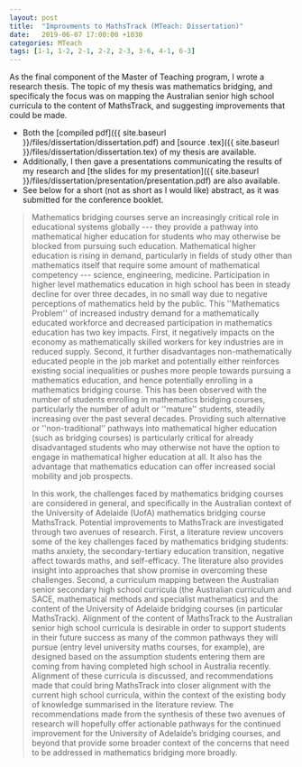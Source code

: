 ```yaml
---
layout: post
title:  "Improvments to MathsTrack (MTeach: Dissertation)"
date:   2019-06-07 17:00:00 +1030
categories: MTeach
tags: [1-1, 1-2, 2-1, 2-2, 2-3, 3-6, 4-1, 6-3]
---
```


As the final component of the Master of Teaching program, I wrote a research thesis. The topic of my thesis was mathematics bridging, and specificaly the focus was on mapping the Australian senior high school curricula to the content of MathsTrack, and suggesting improvements that could be made. 

 - Both the [compiled pdf]({{ site.baseurl }}/files/dissertation/dissertation.pdf) and [source .tex]({{ site.baseurl }}/files/dissertation/dissertation.tex) of my thesis are available.
 - Additionally, I then gave a presentations communicating the results of my research and [the slides for my presentation]({{ site.baseurl }}/files/dissertation/presentation/presentation.pdf) are also available.
 - See below for a short (not as short as I would like) abstract, as it was submitted for the conference booklet.
 
<blockquote markdown="1">
Mathematics bridging courses serve an increasingly critical role in educational systems globally --- they provide a pathway into mathematical higher education for students who may otherwise be blocked from pursuing such education. Mathematical higher education is rising in demand, particularly in fields of study other than mathematics itself that require some amount of mathematical competency --- science, engineering, medicine. Participation in higher level mathematics education in high school has been in steady decline for over three decades, in no small way due to negative perceptions of mathematics held by the public. This ''Mathematics Problem'' of increased industry demand for a mathematically educated workforce and decreased participation in mathematics education has two key impacts. First, it negatively impacts on the economy as mathematically skilled workers for key industries are in reduced supply. Second, it further disadvantages non-mathematically educated people in the job market and potentially either reinforces existing social inequalities or pushes more people towards pursuing a mathematics education, and hence potentially enrolling in a mathematics bridging course. This has been observed with the number of students enrolling in mathematics bridging courses, particularly the number of adult or ''mature'' students, steadily increasing over the past several decades. Providing such alternative or ''non-traditional’’ pathways into mathematical higher education (such as bridging courses) is particularly critical for already disadvantaged students who may otherwise not have the option to engage in mathematical higher education at all. It also has the advantage that mathematics education can offer increased social mobility and job prospects.
 
In this work, the challenges faced by mathematics bridging courses are considered in general, and specifically in the Australian context of the University of Adelaide (UofA) mathematics bridging course MathsTrack. Potential improvements to MathsTrack are investigated through two avenues of research. First, a literature review uncovers some of the key challenges faced by mathematics bridging students: maths anxiety, the secondary-tertiary education transition, negative affect towards maths, and self-efficacy. The literature also provides insight into approaches that show promise in overcoming these challenges. Second, a curriculum mapping between the Australian senior secondary high school curricula (the Australian curriculum and SACE, mathematical methods and specialist mathematics) and the content of the University of Adelaide bridging courses (in particular MathsTrack). Alignment of the content of MathsTrack to the Australian senior high school curricula is desirable in order to support students in their future success as many of the common pathways they will pursue (entry level university maths courses, for example), are designed based on the assumption students entering them are coming from having completed high school in Australia recently.  Alignment of these curricula is discussed, and recommendations made that could bring MathsTrack into closer alignment with the current high school curricula, within the context of the existing body of knowledge summarised in the literature review. The recommendations made from the synthesis of these two avenues of research will hopefully offer actionable pathways for the continued improvement for the University of Adelaide’s bridging courses, and beyond that provide some broader context of the concerns that need to be addressed in mathematics bridging more broadly.
</blockquote>


 
 
 
 
 
 
